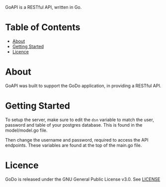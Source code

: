 GoAPI is a RESTful API, written in Go.


# Table of Contents

- [About](#about)
- [Getting Started](#getting-started)
- [Licence](#licence)

# About

GoAPI was built to support the GoDo application, in providing a RESTful API.

# Getting Started

To setup the server, make sure to edit the `dsn` variable to match the user, password and table of your postgres database. This is found in the model/model.go file.

Then change the username and password, required to access the API endpoints. These variables are found at the top of the main.go file.

# Licence

GoDo is released under the GNU General Public License v3.0. See [LICENSE](https://github.com/rsHalford/godo/LICENSE)
